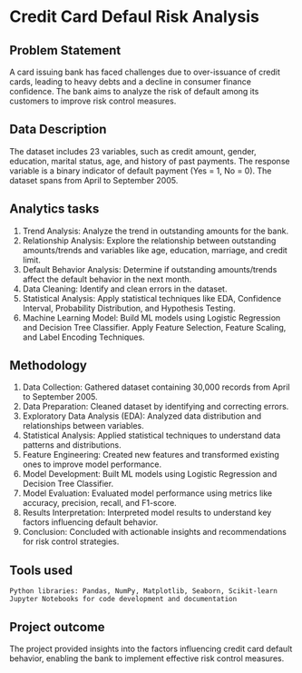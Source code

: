 
# Credit Card Defaul Risk Analysis






## Problem Statement

A card issuing bank has faced challenges due to over-issuance of credit cards, leading to heavy debts and a decline in consumer finance confidence. The bank aims to analyze the risk of default among its customers to improve risk control measures.
## Data Description
The dataset includes 23 variables, such as credit amount, gender, education, marital status, age, and history of past payments. The response variable is a binary indicator of default payment (Yes = 1, No = 0). The dataset spans from April to September 2005.
## Analytics tasks

1. Trend Analysis: Analyze the trend in outstanding amounts for the bank.
2. Relationship Analysis: Explore the relationship between outstanding amounts/trends and variables like age, education, marriage, and credit limit.
3. Default Behavior Analysis: Determine if outstanding amounts/trends affect the default behavior in the next month.
4. Data Cleaning: Identify and clean errors in the dataset.
5. Statistical Analysis: Apply statistical techniques like EDA, Confidence Interval, Probability Distribution, and Hypothesis Testing.
6. Machine Learning Model: Build ML models using Logistic Regression and Decision Tree Classifier. Apply Feature Selection, Feature Scaling, and Label Encoding Techniques.
## Methodology
1. Data Collection: Gathered dataset containing 30,000 records from April to September 2005.
2. Data Preparation: Cleaned dataset by identifying and correcting errors.
3. Exploratory Data Analysis (EDA): Analyzed data distribution and relationships between variables.
4. Statistical Analysis: Applied statistical techniques to understand data patterns and distributions.
5. Feature Engineering: Created new features and transformed existing ones to improve model performance.
6.  Model Development: Built ML models using Logistic Regression and Decision Tree Classifier.
7. Model Evaluation: Evaluated model performance using metrics like accuracy, precision, recall, and F1-score.
8. Results Interpretation: Interpreted model results to understand key factors influencing default behavior.
9. Conclusion: Concluded with actionable insights and recommendations for risk control strategies.
## Tools used
    Python libraries: Pandas, NumPy, Matplotlib, Seaborn, Scikit-learn
    Jupyter Notebooks for code development and documentation
## Project outcome
The project provided insights into the factors influencing credit card default behavior, enabling the bank to implement effective risk control measures.